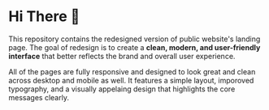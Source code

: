 # Hi There 👋

 This repository contains the redesigned version of public website's landing page. The goal of redesign is to create a **clean, modern, and user-friendly interface** that better reflects the brand and overall user experience.

All of the pages are fully responsive and designed to look great and clean across desktop and mobile as well. It features a simple layout, imporoved typography, and a visually appelaing design that highlights the core messages clearly.